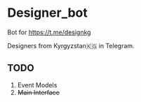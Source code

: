 # Designer_bot

Bot for https://t.me/designkg

Designers from Kyrgyzstan🇰🇬 in Telegram.

## TODO
1. Event Models
2. ~~Main Interface~~
